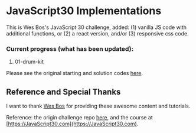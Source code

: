 # JavaScript30 Implementations

This is Wes Bos's JavaScript 30 challenge, added: (1) vanilla JS code with additional functions, or (2) a react version, and/or (3) responsive css code. 

### Current progress (what has been updated): 
1. 01-drum-kit 

Please see the original starting and solution codes [here](https://github.com/wesbos/JavaScript30).  

## Reference and Special Thanks
I want to thank [Wes Bos](https://github.com/wesbos) for providing these awesome content and tutorials. 

Reference: the origin challenge repo [here](https://github.com/wesbos/JavaScript30), and the course at [https://JavaScript30.com](https://JavaScript30.com).

